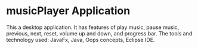 # musicPlayer Application
This a desktop application. It has features of play music, pause music, previous, next, reset, volume up and down, and progress bar. 
The tools and technology used: JavaFx, Java, Oops concepts, Eclipse IDE. 

